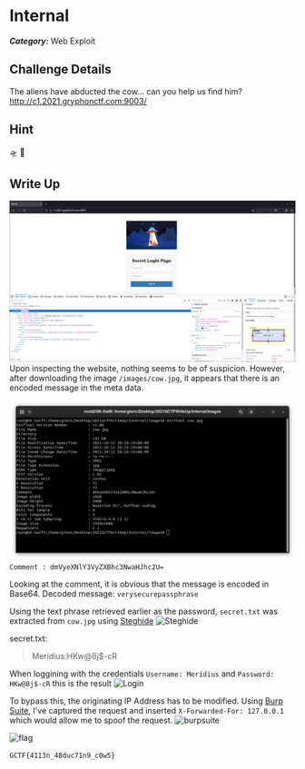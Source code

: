 # Internal
___Category:___ Web Exploit
## Challenge Details
The aliens have abducted the cow... can you help us find him?
http://c1.2021.gryphonctf.com:9003/
## Hint
🛸 🐄

## Write Up
![Website](images/website.png)
Upon inspecting the website, nothing seems to be of suspicion. However, after downloading the image ```/images/cow.jpg```, it appears that there is an encoded message in the meta data.

![Meta Data](images/exiftool.png)
```Comment : dmVyeXNlY3VyZXBhc3NwaHJhc2U=```

Looking at the comment, it is obvious that the message is encoded in Base64.
Decoded message: ```verysecurepassphrase```

Using the text phrase retrieved earlier as the password, ```secret.txt``` was extracted from ```cow.jpg``` using [Steghide](steghide.sourceforge.net)
![Steghide](images/steghide.png)

secret.txt:
>Meridius:HKw@8j$-cR

When loggining with the credentials ```Username: Meridius``` and ```Password: HKw@8j$-cR``` this is the result
![Login](/images/login.png)

To bypass this, the originating IP Address has to be modified. Using [Burp Suite](https://portswigger.net/burp), I've captured the request and inserted ```X-Forwarded-For: 127.0.0.1``` which would allow me to spoof the request.
![burpsuite](images/burpsuite.png)

![flag](images/flag.png)
```sh
GCTF{4113n_48duc71n9_c0w5}
```